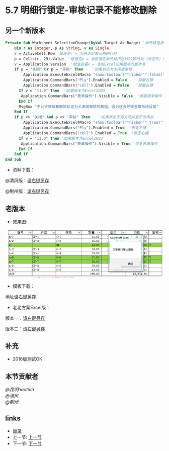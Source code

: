 # 5.7 明细行锁定-审核记录不能修改删除
## 另一个新版本
```vb
Private Sub Worksheet_SelectionChange(ByVal Target As Range) '单元格选择事件
	Dim r As Integer, p As String, v As Single
	r = ActiveCell.Row '赋值变r = 当前选定单元格的行号
	p = Cells(r, 29).Value  '赋值变p = 当前选定单元格所在行的第29列（状态列）的单元格的值
	v = Application.Version  '赋值变量v = 当前Excel应用程序的版本号	
	If p = "关闭" Or p = "审核" Then    '如果状态为关闭或审核
	    Application.ExecuteExcel4Macro "show.toolbar(""ribbon"",false)" '屏蔽功能区
	    Application.CommandBars("Ply").Enabled = False    '屏蔽右键
	    Application.CommandBars("cell").Enabled = False   '屏蔽右键
	  If v = "11.0" Then  '如果版本为Excel2003
	   Application.CommandBars("表单操作").Visible = False  '屏蔽表单操作
	  End If
	  MsgBox "不允许修改和删除状态为关闭或审核的数据，因为这会导致金蝶系统异常"
	End If	
	If p <> "关闭" And p <> "审核" Then    '如果状态不为关闭并且不为审核
	    Application.ExecuteExcel4Macro "show.toolbar(""ribbon"",true)" '恢复功能区
	    Application.CommandBars("Ply").Enabled = True  '恢复右键
	    Application.CommandBars("cell").Enabled = True  '恢复右键
	  If v = "11.0" Then '如果版本为Excel2003
	   Application.CommandBars("表单操作").Visible = True '恢复表单操作
	  End If
	End If
End Sub
```

- 资料下载：

@清风版：[请右键另存](files/5.7.5.zip)

@荆州版：[请右键另存](files/5.7.6.rar)

## 老版本
- 效果图:

![](images/5.7.1.png?raw=true)

- 模板下载：

地址[请右键另存](files/5.7.2.rar)

- 老老方案Excel版：

版本一：[请右键另存](src/5.7.3.xls)

版本二：[请右键另存](src/5.7.4.xls)

## 补充
* 2016版测试OK

## 本节贡献者
*@昆明haotian*  
*@清风*  
*@荆州*  

## links
  * [目录](<preface.md>)
  * 上一节: [上一节](<05.6.md>)
  * 下一节: [下一节](<05.8.md>)
